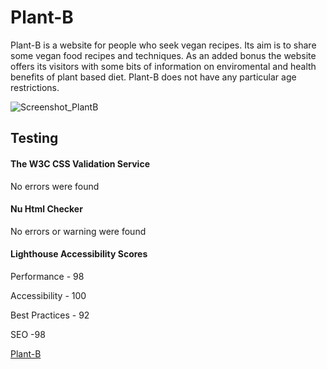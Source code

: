 # Plant-B
Plant-B is a website for people who seek vegan recipes. Its aim is to share some vegan food recipes and techniques. 
As an added bonus the website offers its visitors with some bits of information on enviromental and health benefits of plant based diet.
Plant-B does not have any particular age restrictions.

![Screenshot_PlantB](https://user-images.githubusercontent.com/104979865/178318924-ec3c8776-9544-4c5e-8aa6-73bb13335958.png)

<h2>Testing</h2>

<h4>The W3C CSS Validation Service</h4>

No errors were found

<h4>Nu Html Checker</h4>

No errors or warning were found

<h4>Lighthouse Accessibility Scores</h4> 

Performance - 98

Accessibility - 100

Best Practices - 92

SEO -98

<a href="https://mvv1790.github.io/Plant-B">Plant-B<a/>
